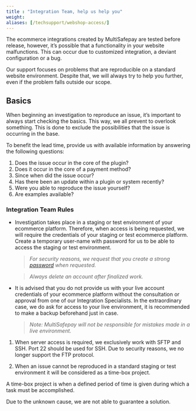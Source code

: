 ```yaml
---
title : "Integration Team, help us help you"
weight:
aliases: [/techsupport/webshop-access/]
---
```


The ecommerce integrations created by MultiSafepay are tested before release, however, it’s possible that a functionality in your website malfunctions. This can occur due to customized integration, a deviant configuration or a bug.

Our support focuses on problems that are reproducible on a standard website environment. Despite that, we will always try to help you further, even if the problem falls outside our scope.

## Basics 
When beginning an investigation to reproduce an issue, it’s important to always start checking the basics. This way, we all prevent to overlook something. This is done to exclude the possibilities that the issue is occurring in the base.

To benefit the lead time, provide us with available information by answering the following questions:

1. Does the issue occur in the core of the plugin?
2. Does it occur in the core of a payment method?
3. Since when did the issue occur?
4. Has there been an update within a plugin or system recently?
5. Were you able to reproduce the issue yourself?
6. Are examples available?

### Integration Team Rules


* Investigation takes place in a staging or test environment of your ecommerce platform. Therefore, when access is being requested, we will require the credentials of your staging or test ecommerce platform. Create a temporary user-name with password for us to be able to access the staging or test environment.  

   >_For security reasons, we request that you create a strong [password](https://www.lastpass.com/nl/password-generator) when requested._

   >_Always delete an account after finalized work._

* It is advised that you do not provide us with your live account credentials of your ecommerce platform without the consultation or approval from one of our Integration Specialists. In the extraordinary case, we do ask for access to your live environment, it is recommended to make a backup beforehand just in case.

  >_Note: MultiSafepay will not be responsible for mistakes made in a live environment._

1. When server access is required, we exclusively work with SFTP and SSH. Port 22 should be used for SSH. Due to security reasons, we no longer support the FTP protocol.

2. When an issue cannot be reproduced in a standard staging or test environment it will be considered as a time-box project.

  A time-box project is when a defined period of time is given during which a task must be accomplished.

  Due to the unknown cause, we are not able to guarantee a solution.
